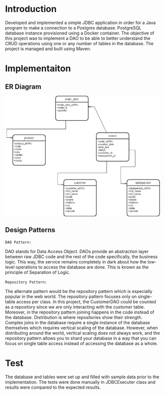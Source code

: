 
# Introduction
Developed and implemented a simple JDBC application in order for a Java program to make a connection to a Postgres database. PostgreSQL database instance provisioned using a Docker container. The objective of this project was to implement a DAO to be able to better understand the CRUD operations using one or any number of tables in the database. The project is managed and built using Maven.

# Implementaiton
## ER Diagram
![my image](./assets/jdbc.png)

## Design Patterns
`DAO Pattern: `

DAO stands for Data Access Object. DAOs provide an abstraction layer between raw JDBC code and the rest of the code specifically, the business logic. This way, the service remains completely in dark about how the low-level operations to access the database are done. This is known as the principle of Separation of Logic.

`Repository Pattern: `

The alternate pattern would be the repository pattern which is especially popular in the web world. The repository pattern focuses only on single-table access per class. In this project, the CustomerDAO could be counted as a repository since we are only interacting with the customer table. Moreover, in the repository pattern joining happens in the code instead of the database. Distribution is where repositories show their strength. Complex joins in the database require a single instance of the database themselves which requires vertical scaling of the database. However, when distributing around the world, vertical scaling does not always work, and the repository pattern allows you to shard your database in a way that you can focus on single table access instead of accessing the database as a whole.


# Test
The database and tables were set up and filled with sample data prior to the implementation. The tests were done manually in JDBCExecuter class and results were compared to the expected results.